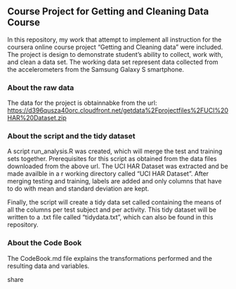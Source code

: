 Course Project for Getting and Cleaning Data Course
---------------------------------------------------

In this repository, my work that attempt to implement all instruction
for the coursera online course project “Getting and Cleaning data” were
included. The project is design to demonstrate student’s ability to
collect, work with, and clean a data set. The working data set represent
data collected from the accelerometers from the Samsung Galaxy S
smartphone.

### About the raw data

The data for the project is obtainnabke from the url:
<a href="https://d396qusza40orc.cloudfront.net/getdata%2Fprojectfiles%2FUCI%20HAR%20Dataset.zip" class="uri">https://d396qusza40orc.cloudfront.net/getdata%2Fprojectfiles%2FUCI%20HAR%20Dataset.zip</a>

### About the script and the tidy dataset

A script run\_analysis.R was created, which will merge the test and
training sets together. Prerequisites for this script as obtained from
the data files downloaded from the above url. The UCI HAR Dataset was
extracted and be made availble in a r working directory called “UCI HAR
Dataset”. After merging testing and training, labels are added and only
columns that have to do with mean and standard deviation are kept.

Finally, the script will create a tidy data set called containing the
means of all the columns per test subject and per activity. This tidy
dataset will be written to a .txt file called “tidydata.txt”, which can
also be found in this repository.

### About the Code Book

The CodeBook.md file explains the transformations performed and the
resulting data and variables.

share
